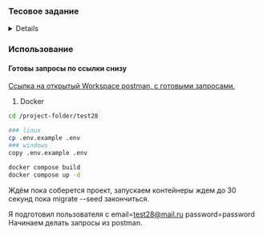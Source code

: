 ### Тесовое задание

<details>
Тестовое задание 28

Цель нашего тестового задания - это определить уровень ваших знаний и навыков по разработке бэкенда веб-приложения.
Тестовое задание сформулировано без каких-то жёстких требований, но просим при реализации учитывать лучшую практику из
вашего опыта по оформлению кода и репозитория, обеспечению безопасности, производительности и командной работе.
Пожалуйста, помните, что код и API должны быть не только рабочими, но и стабильными, понятными и удобными в
использовании.

### Подготовка

1. Создайте новый публичный репозиторий на Gitlab.com, его нужно назвать “test28”. Пришлите на него ссылку по итогу
   тестового.
2. Установите последнюю версию фреймворка Laravel (9.x).

### Модели данных

1. Марка автомобиля
    + Название
2. Модель автомобиля
    + Название
    + Марка
3. Автомобиль
    + Марка
    + Модель
    + Год выпуска (опциональный атрибут)
    + Пробег (опциональный атрибут)
    + Цвет (опциональный атрибут)

### API

1. Список марок автомобилей;
2. Список моделей автомобилей;
3. Список + CRUD автомобилей.

### Дополнительное задание

(выполняется по желанию)

Привязать автомобиль к пользователю и разрешить пользователям доступ только к “своим” автомобилям.
</details>

### Использование

#### Готовы запросы по ссылки снизу

[Ссылка на открытый Workspace postman, с готовыми запросами.](https://vk.com/away.php?utf=1&to=https%3A%2F%2Fwww.postman.com%2Fsf966gpm%2Fworkspace%2Ftest28)

1. Docker

```bash
cd /project-folder/test28

### linux
cp .env.example .env
### windows
copy .env.example .env

docker compose build
docker compose up -d
```

Ждём пока соберется проект, запускаем контейнеры ждем до 30 секунд пока migrate --seed закончиться.

Я подготовил пользователя c email=test28@mail.ru password=password
Начинаем делать запросы из postman.
